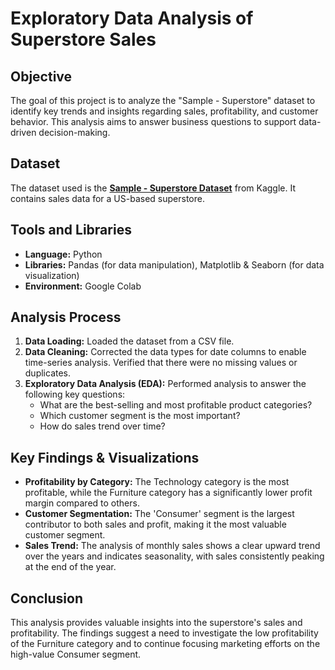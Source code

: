 # Exploratory Data Analysis of Superstore Sales

## Objective
The goal of this project is to analyze the "Sample - Superstore" dataset to identify key trends and insights regarding sales, profitability, and customer behavior. This analysis aims to answer business questions to support data-driven decision-making.

## Dataset
The dataset used is the **[Sample - Superstore Dataset](https://github.com/rohitkusharma/E-commerce-Sales-Analysis/blob/0140a8aa7033cc4a59e30df8d93e8321438a305e/Sample%20-%20Superstore.csv)** from Kaggle. It contains sales data for a US-based superstore.

## Tools and Libraries
- **Language:** Python
- **Libraries:** Pandas (for data manipulation), Matplotlib & Seaborn (for data visualization)
- **Environment:** Google Colab

## Analysis Process
1.  **Data Loading:** Loaded the dataset from a CSV file.
2.  **Data Cleaning:** Corrected the data types for date columns to enable time-series analysis. Verified that there were no missing values or duplicates.
3.  **Exploratory Data Analysis (EDA):** Performed analysis to answer the following key questions:
    * What are the best-selling and most profitable product categories?
    * Which customer segment is the most important?
    * How do sales trend over time?

## Key Findings & Visualizations

* **Profitability by Category:** The Technology category is the most profitable, while the Furniture category has a significantly lower profit margin compared to others.
* **Customer Segmentation:** The 'Consumer' segment is the largest contributor to both sales and profit, making it the most valuable customer segment.
* **Sales Trend:** The analysis of monthly sales shows a clear upward trend over the years and indicates seasonality, with sales consistently peaking at the end of the year.

## Conclusion
This analysis provides valuable insights into the superstore's sales and profitability. The findings suggest a need to investigate the low profitability of the Furniture category and to continue focusing marketing efforts on the high-value Consumer segment.
